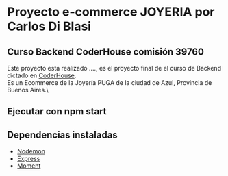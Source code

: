 # Proyecto e-commerce JOYERIA por Carlos Di Blasi

## Curso Backend CoderHouse comisión 39760

Este proyecto esta realizado ...., es el proyecto final de el curso de Backend dictado en [CoderHouse](https://www.coderhouse.com).\
Es un Ecommerce de la Joyería PUGA de la ciudad de Azul, Provincia de Buenos Aires.\

## Ejecutar con npm start

## Dependencias instaladas

- [Nodemon](https://nodemon.io/)
- [Express](https://expressjs.com/)
- [Moment](https://momentjs.com/)


